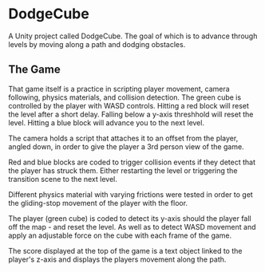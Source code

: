 # DodgeCube
A Unity project called DodgeCube. The goal of which is to advance through levels by moving along a path and dodging obstacles. 


## The Game
That game itself is a practice in scripting player movement, camera following, physics materials, and collision detection. The green cube
is controlled by the player with WASD controls. Hitting a red block will reset the level after a short delay. Falling below a y-axis
threshhold will reset the level. Hitting a blue block will advance you to the next level.

The camera holds a script that attaches it to an offset from the player, angled down, in order to give the player a 3rd person view
of the game.

Red and blue blocks are coded to trigger collision events if they detect that the player has struck them. Either restarting the level
or triggering the transition scene to the next level.

Different physics material with varying frictions were tested in order to get the gliding-stop movement of the player with the floor.

The player (green cube) is coded to detect its y-axis should the player fall off the map - and reset the level. As well as to detect
WASD movement and apply an adjustable force on the cube with each frame of the game.

The score displayed at the top of the game is a text object linked to the player's z-axis and displays the players movement along the 
path.
